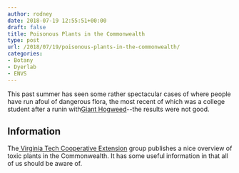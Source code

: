 ```yaml
---
author: rodney
date: 2018-07-19 12:55:51+00:00
draft: false
title: Poisonous Plants in the Commonwealth
type: post
url: /2018/07/19/poisonous-plants-in-the-commonwealth/
categories:
- Botany
- Dyerlab
- ENVS
---
```

This past summer has seen some rather spectacular cases of where people have run afoul of dangerous flora, the most recent of which was a college student after a runin with[Giant Hogweed](https://www.usatoday.com/videos/news/health/2018/07/13/virginia-teen-suffered-third-degree-burns-giant-hogweed-plant/36841743/)--the results were not good.

## Information

The[ Virginia Tech Cooperative Extension](https://ext.vt.edu/) group publishes a nice overview of toxic plants in the Commonwealth. It has some useful information in that all of us should be aware of.

